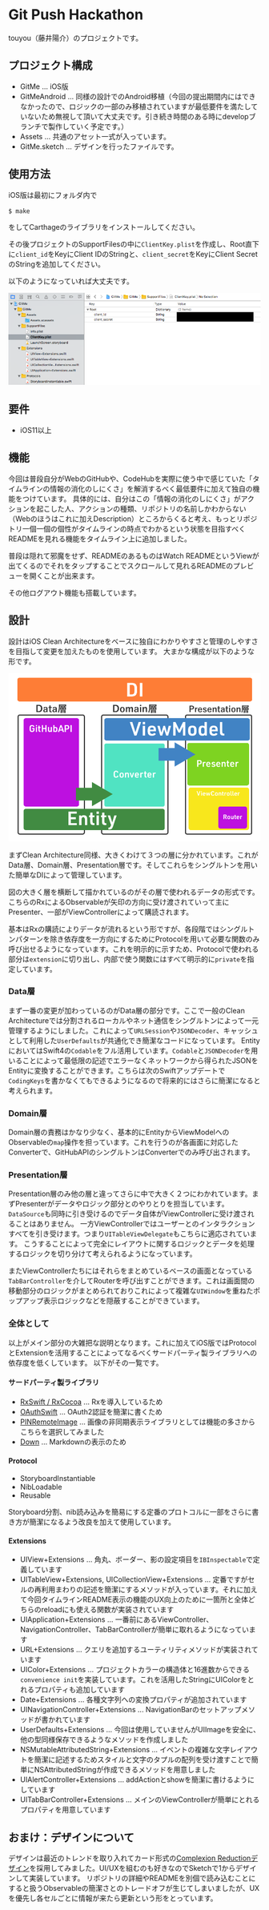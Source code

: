 # Git Push Hackathon

touyou（藤井陽介）のプロジェクトです。

## プロジェクト構成

- GitMe ... iOS版
- GitMeAndroid ... 同様の設計でのAndroid移植（今回の提出期間内にはできなかったので、ロジックの一部のみ移植されていますが最低要件を満たしていないため無視して頂いて大丈夫です。引き続き時間のある時にdevelopブランチで製作していく予定です。）
- Assets ... 共通のアセット一式が入っています。
- GitMe.sketch ... デザインを行ったファイルです。

## 使用方法

iOS版は最初にフォルダ内で

```
$ make
```

をしてCarthageのライブラリをインストールしてください。

その後プロジェクトのSupportFilesの中に`ClientKey.plist`を作成し、Root直下に`client_id`をKeyにClient IDのStringと、`client_secret`をKeyにClient SecretのStringを追加してください。

以下のようになっていれば大丈夫です。

![](Assets/desc1.png)

## 要件

- iOS11以上

## 機能

今回は普段自分がWebのGitHubや、CodeHubを実際に使う中で感じていた「タイムラインの情報の消化のしにくさ」を解消するべく最低要件に加えて独自の機能をつけています。
具体的には、自分はこの「情報の消化のしにくさ」がアクションを起こした人、アクションの種類、リポジトリの名前しかわからない（Webのほうはこれに加えDescription）ところからくると考え、もっとリポジトリ一個一個の個性がタイムラインの時点でわかるという状態を目指すべくREADMEを見れる機能をタイムライン上に追加しました。

普段は隠れて邪魔をせず、READMEのあるものはWatch READMEというViewが出てくるのでそれをタップすることでスクロールして見れるREADMEのプレビューを開くことが出来ます。

その他ログアウト機能も搭載しています。

## 設計

設計はiOS Clean Architectureをベースに独自にわかりやすさと管理のしやすさを目指して変更を加えたものを使用しています。
大まかな構成が以下のような形です。

![](Assets/desc2.png)

まずClean Architecture同様、大きくわけて３つの層に分かれています。これがData層、Domain層、Presentation層です。そしてこれらをシングルトンを用いた簡単なDIによって管理しています。

図の大きく層を横断して描かれているのがその層で使われるデータの形式です。こちらのRxによるObservableが矢印の方向に受け渡されていって主にPresenter、一部がViewControllerによって購読されます。

基本はRxの購読によりデータが流れるという形ですが、各段階ではシングルトンパターンを除き依存度を一方向にするためにProtocolを用いて必要な関数のみ呼び出せるようになっています。これを明示的に示すため、Protocolで使われる部分は`extension`に切り出し、内部で使う関数にはすべて明示的に`private`を指定しています。

### Data層

まず一番の変更が加わっているのがData層の部分です。ここで一般のClean Architectureでは分割されるローカルやネット通信をシングルトンによって一元管理するようにしました。これによって`URLSession`や`JSONDecoder`、キャッシュとして利用した`UserDefaults`が共通化でき簡潔なコードになっています。
EntityにおいてはSwift4の`Codable`をフル活用しています。`Codable`と`JSONDecoder`を用いることによって最低限の記述でエラーなくネットワークから得られたJSONをEntityに変換することができます。こちらは次のSwiftアップデートで`CodingKeys`を書かなくてもできるようになるので将来的にはさらに簡潔になると考えられます。

### Domain層

Domain層の責務はかなり少なく、基本的にEntityからViewModelへのObservableの`map`操作を担っています。これを行うのが各画面に対応したConverterで、GitHubAPIのシングルトンはConverterでのみ呼び出されます。

### Presentation層

Presentation層のみ他の層と違ってさらに中で大きく２つにわかれています。まずPresenterがデータやロジック部分とのやりとりを担当しています。`DataSource`も同時に引き受けるのでデータ自体がViewControllerに受け渡されることはありません。
一方ViewControllerではユーザーとのインタラクションすべてを引き受けます。つまり`UITableViewDelegate`もこちらに適応されています。
こうすることによって完全にレイアウトに関するロジックとデータを処理するロジックを切り分けて考えられるようになっています。

またViewControllerたちにはそれらをまとめているベースの画面となっている`TabBarController`を介してRouterを呼び出すことができます。これは画面間の移動部分のロジックがまとめられておりこれによって複雑な`UIWindow`を重ねたポップアップ表示ロジックなどを隠蔽することができています。

### 全体として

以上がメイン部分の大雑把な説明となります。これに加えてiOS版ではProtocolとExtensionを活用することによってなるべくサードパーティ製ライブラリへの依存度を低くしています。
以下がその一覧です。

#### サードパーティ製ライブラリ

- [RxSwift / RxCocoa](https://github.com/ReactiveX/RxSwift) ... Rxを導入しているため
- [OAuthSwift](https://github.com/OAuthSwift/OAuthSwift) ... OAuth2認証を簡潔に書くため
- [PINRemoteImage](https://github.com/pinterest/PINRemoteImage/) ... 画像の非同期表示ライブラリとしては機能の多さからこちらを選択してみました
- [Down](https://github.com/iwasrobbed/Down) ... Markdownの表示のため

#### Protocol

- StoryboardInstantiable
- NibLoadable
- Reusable

Storyboard分割、nib読み込みを簡易にする定番のプロトコルに一部をさらに書き方が簡潔になるよう改良を加えて使用しています。

#### Extensions

- UIView+Extensions ... 角丸、ボーダー、影の設定項目を`IBInspectable`で定義しています
- UITableView+Extensions, UICollectionView+Extensions ... 定番ですがセルの再利用まわりの記述を簡潔にするメソッドが入っています。それに加えて今回タイムラインREADME表示の機能のUX向上のために一箇所と全体どちらのreloadにも使える関数が実装されています
- UIApplication+Extensions ... 一番前にあるViewController、NavigationController、TabBarControllerが簡単に取れるようになっています
- URL+Extensions ... クエリを追加するユーティリティメソッドが実装されています
- UIColor+Extensions ... プロジェクトカラーの構造体と16進数からできる`convenience init`を実装しています。これを活用したStringにUIColorをとれるプロパティも追加しています
- Date+Extensions ... 各種文字列への変換プロパティが追加されています
- UINavigationController+Extensions ... NavigationBarのセットアップメソッドが書かれています
- UserDefaults+Extensions ... 今回は使用していませんがUIImageを安全に、他の型同様保存できるようなメソッドを作成しました
- NSMutableAttributedString+Extensions ... イベントの複雑な文字レイアウトを簡潔に記述するためスタイルと文字のタプルの配列を受け渡すことで簡単にNSAttributedStringが作成できるメソッドを用意しました
- UIAlertController+Extensions ... addActionとshowを簡潔に書けるようにしています
- UITabBarController+Extensions ... メインのViewControllerが簡単にとれるプロパティを用意しています

## おまけ：デザインについて

デザインは最近のトレンドを取り入れてカード形式の[Complexion Reductionデザイン](https://medium.com/amazing-stuff/complexion-reduction-a-new-trend-in-mobile-design-cef033a0b978)を採用してみました。UI/UXを組むのも好きなのでSketchで1からデザインして実装しています。
リポジトリの詳細やREADMEを別個で読み込むことにすると扱うObservableの簡潔さとのトレードオフが生じてしまいましたが、UXを優先し各セルごとに情報が来たら更新という形をとっています。
